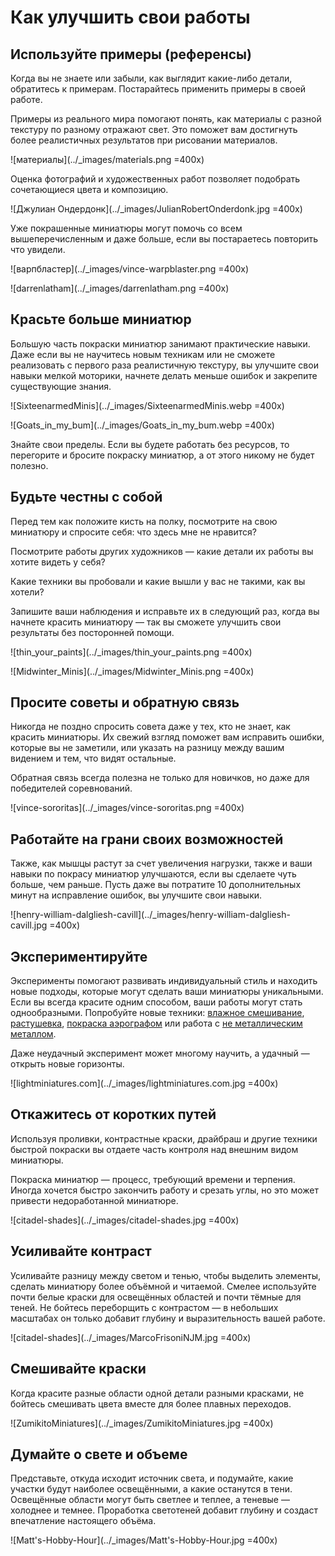 # Как улучшить свои работы

## Используйте примеры (референсы)

Когда вы не знаете или забыли, как выглядит какие-либо детали, обратитесь к примерам. Постарайтесь применить примеры в своей работе.

Примеры из реального мира помогают понять, как материалы с разной текстуру по разному отражают свет. Это поможет вам достигнуть более реалистичных результатов при рисовании материалов.

![материалы](../_images/materials.png =400x)

Оценка фотографий и художественных работ позволяет подобрать сочетающиеся цвета и композицию.

![Джулиан Ондердонк](../_images/JulianRobertOnderdonk.jpg =400x)

Уже покрашенные миниатюры могут помочь со всем вышеперечисленным и даже больше, если вы постараетесь повторить что увидели.

![варпбластер](../_images/vince-warpblaster.png =400x)

![darrenlatham](../_images/darrenlatham.png =400x)

## Красьте больше миниатюр

Большую часть покраски миниатюр занимают практические навыки. Даже если вы не научитесь новым техникам или не сможете реализовать с первого раза реалистичную текстуру, вы улучшите свои навыки мелкой моторики, начнете делать меньше ошибок и закрепите существующие знания.

![SixteenarmedMinis](../_images/SixteenarmedMinis.webp =400x)

![Goats_in_my_bum](../_images/Goats_in_my_bum.webp =400x)

Знайте свои пределы. Если вы будете работать без ресурсов, то перегорите и бросите покраску миниатюр, а от этого никому не будет полезно.

## Будьте честны с собой 

Перед тем как положите кисть на полку, посмотрите на свою миниатюру и спросите себя: что здесь мне не нравится?

Посмотрите работы других художников — какие детали их работы вы хотите видеть у себя?

Какие техники вы пробовали и какие вышли у вас не такими, как вы хотели?

Запишите ваши наблюдения и исправьте их в следующий раз, когда вы начнете красить миниатюру — так вы сможете улучшить свои результаты без посторонней помощи.

![thin_your_paints](../_images/thin_your_paints.png =400x)

![Midwinter_Minis](../_images/Midwinter_Minis.png =400x)

## Просите советы и обратную связь 

Никогда не поздно спросить совета даже у тех, кто не знает, как красить миниатюры. Их свежий взгляд поможет вам исправить ошибки, которые вы не заметили, или указать на разницу между вашим видением и тем, что видят остальные.

Обратная связь всегда полезна не только для новичков, но даже для победителей соревнований.

![vince-sororitas](../_images/vince-sororitas.png =400x)

## Работайте на грани своих возможностей

Также, как мышцы растут за счет увеличения нагрузки, также и ваши навыки по покрасу миниатюр улучшаются, если вы сделаете чуть больше, чем раньше. Пусть даже вы потратите 10 дополнительных минут на исправление ошибок, вы улучшите свои навыки.

![henry-william-dalgliesh-cavill](../_images/henry-william-dalgliesh-cavill.jpg =400x)
 
## Экспериментируйте

Эксперименты помогают развивать индивидуальный стиль и находить новые подходы, которые могут сделать ваши миниатюры уникальными. Если вы всегда красите одним способом, ваши работы могут стать однообразными. Попробуйте новые техники: [влажное смешивание](../methods/wet-blending.md), [растушевка](../methods/feathering.md), [покраска аэрографом](../airbrush.md) или работа с [не металлическим металлом](../methods/non-metalic-metal.md). 

Даже неудачный эксперимент может многому научить, а удачный — открыть новые горизонты.

![lightminiatures.com](../_images/lightminiatures.com.jpg =400x)

## Откажитесь от коротких путей

Используя проливки, контрастные краски, драйбраш и другие техники быстрой покраски вы отдаете часть контроля над внешним видом миниатюры.

Покраска миниатюр — процесс, требующий времени и терпения. Иногда хочется быстро закончить работу и срезать углы, но это может привести недоработанной миниатюре.

![citadel-shades](../_images/citadel-shades.jpg =400x)

## Усиливайте контраст

Усиливайте разницу между светом и тенью, чтобы выделить элементы, сделать миниатюру более объёмной и читаемой. Смелее используйте почти белые краски для освещённых областей и почти тёмные для теней. Не бойтесь переборщить с контрастом — в небольших масштабах он только добавит глубину и выразительность вашей работе.

![citadel-shades](../_images/MarcoFrisoniNJM.jpg =400x)

## Смешивайте краски

Когда красите разные области одной детали разными красками, не бойтесь смешивать цвета вместе для более плавных переходов.

![ZumikitoMiniatures](../_images/ZumikitoMiniatures.jpg =400x)

## Думайте о свете и объеме

Представьте, откуда исходит источник света, и подумайте, какие участки будут наиболее освещёнными, а какие останутся в тени. Освещённые области могут быть светлее и теплее, а теневые — холоднее и темнее. Проработка светотеней добавит глубину и создаст впечатление настоящего объёма.

![Matt's-Hobby-Hour](../_images/Matt's-Hobby-Hour.jpg =400x)
 
